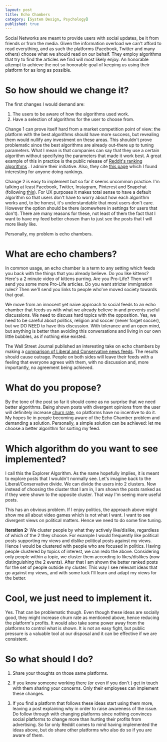 ```yaml
---
layout: post
title: Echo Chambers
category: [System Design, Psychology]
published: true
---
```


Social Networks are meant to provide users with social updates, be it from friends or from the media. Given the information overload we can't afford to read everything, and as such the platforms (Facebook, Twitter and many others) choose what we should read on our behalf. They employ algorithms that try to find the articles we find will most likely enjoy. An honorable attempt to achieve the not so honorable goal of keeping us using their platform for as long as possible.

# So how should we change it?

<!--excerpt ends here-->

The first changes I would demand are:
1. The users to be aware of how the algorithms used work.
2. Have a selection of algorithms for the user to choose from.

Change 1 can prove itself hard from a market competition point of view: the platform with the best algorithms should have more success, but revealing them would nullify any investment on these areas. This shouldn't prove problematic since the best algorithms are already out-there up to tuning parameters. What I mean is that companies can say that they use a certain algorithm without specifying the parameters that made it work best. A great example of this in practice is the public release of [Reddit's ranking algorithms](https://medium.com/hacking-and-gonzo/how-reddit-ranking-algorithms-work-ef111e33d0d9) . I admire their initiative. Also, they cite [this page](http://www.evanmiller.org/how-not-to-sort-by-average-rating.html) which I found interesting for anyone doing rankings.

Change 2 is easy to implement but so far it seems uncommon practice. I'm talking at least Facebook, Twitter, Instagram, Pinterest and Snapchat (following [this](article)). For UX purposes it makes total sense to have a default algorithm so that users don't have to worry about how each algorithm works and, to be honest, it's understandable that most users don't care. However the option should be there (somewhere in settings for users that don't). There are many reasons for these, not least of them the fact that I want to have my feed better chosen than to just see the posts that I will more likely like.

Personally, my problem is echo chambers.

# What are echo chambers?

In common usage, an echo chamber is a term to any setting which feeds you back with the things that you already believe. Do you like kittens? Here's a 2 minute video of kittens purring. Are you Pro-Life? Then we'll send you some more Pro-Life articles. Do you want stricter immigration rules? Then we'll send you links to people who've moved society towards that goal.

We move from an innocent yet naive approach to social feeds to an echo chamber that feeds us with what we already believe in and prevents useful discussions. We need to discuss hard topics with the opposition. Yes, we need to be careful about politics, religion and soccer (never forget soccer), but we DO NEED to have this discussion. With tolerance and an open mind, but anything is better than avoiding this conversations and living in our own little bubbles, as if nothing else existed.

The Wall Street Journal published an interesting take on echo chambers by making a [comparison of Liberal and Conservative news feeds](http://graphics.wsj.com/blue-feed-red-feed). The results should cause outrage. People on both sides will leave their feeds with a feeling that everyone agrees with them, with no discussion and, more importantly, no agreement being achieved.

# What do you propose?

By the tone of the post so far it should come as no surprise that we need better algorithms. Being shown posts with divergent opinions from the user will definitely increase [churn rate](https://en.wikipedia.org/wiki/Churn_rate), so platforms have no incentive to do it. My hopes lie in people becoming aware of the Echo Chamber problem and demanding a solution. Personally, a simple solution can be achieved: let me choose a better algorithm for sorting my feed.

# Which algorithm do you want to see implemented?

I call this the Explorer Algorithm. As the name hopefully implies, it is meant to explore posts that I wouldn't normally see. Let's imagine back to the Liberal/Conservative divide. We can divide the users into 2 clusters. Now instead of choosing the cluster that I am in, I am shown the posts ranked as if they were shown to the opposite cluster. That way I'm seeing more useful posts.

This has an obvious problem. If I enjoy politics, the approach above might show me all about video games which is not what I want. I want to see divergent views on political matters. Hence we need to do some fine tuning.

**Iteration 2:** We cluster people by what they actively like/dislike, regardless of which of the 2 they choose. For example I would frequently like political posts supporting my views and dislike political posts against my views. Hence I would be clustered with people who are focused in politics. Having people clustered by topics of interest, we can redo the above. Considering only people within a topic, we cluster them according to likes/dislikes (now distinguishing the 2 events). After that I am shown the better ranked posts for the set of people outside my cluster. This way I see relevant ideas that go against my views, and with some luck I'll learn and adapt my views for the better.

# Cool, we just need to implement it.

Yes. That can be problematic though. Even though these ideas are socially good, they might increase churn rate as mentioned above, hence reducing the platform's profits. It would also take some power away from the platforms to control what is shown. It is not an easy fight, but public pressure is a valuable tool at our disposal and it can be effective if we are consistent.

# So what should I do?

1. Share your thoughts on those same platforms.

2. If you know someone working there (or even if you don't ) get in touch with them sharing your concerns. Only their employees can implement these changes.

3. If you find a platform that follows these ideas start using them more, leaving a post explaining why in order to raise awareness of the issue. Do follow through with changing platforms since nothing convinces social platforms to change more than hurting their profits from advertising. So far only Reddit comes to mind having implemented the ideas above, but do share other platforms who also do so if you are aware of them.